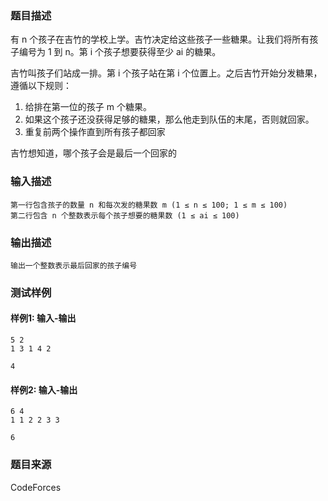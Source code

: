 ### 题目描述

有 n 个孩子在吉竹的学校上学。吉竹决定给这些孩子一些糖果。让我们将所有孩子编号为 1 到 n。第 i 个孩子想要获得至少 ai 的糖果。

吉竹叫孩子们站成一排。第 i 个孩子站在第 i 个位置上。之后吉竹开始分发糖果，遵循以下规则：

1. 给排在第一位的孩子 m 个糖果。
2. 如果这个孩子还没获得足够的糖果，那么他走到队伍的末尾，否则就回家。
3. 重复前两个操作直到所有孩子都回家

吉竹想知道，哪个孩子会是最后一个回家的

### 输入描述

```
第一行包含孩子的数量 n 和每次发的糖果数 m (1 ≤ n ≤ 100; 1 ≤ m ≤ 100)
第二行包含 n 个整数表示每个孩子想要的糖果数 (1 ≤ ai ≤ 100)
```

### 输出描述

```
输出一个整数表示最后回家的孩子编号
```

### 测试样例

#### 样例1: 输入-输出

```
5 2
1 3 1 4 2
```

```
4
```

#### 样例2: 输入-输出

```
6 4
1 1 2 2 3 3
```

```
6
```

### 题目来源

CodeForces
